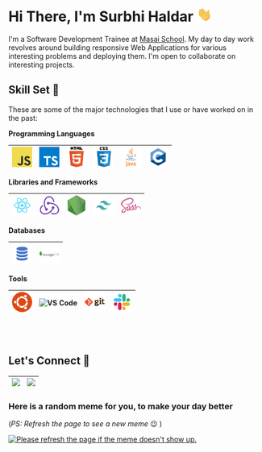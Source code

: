 <h1>Hi There, I'm Surbhi Haldar <img  src="https://raw.githubusercontent.com/ABSphreak/ABSphreak/master/gifs/Hi.gif" width="30px"></h1>

I'm a Software Development Trainee at [Masai School](https://www.masaischool.com/). My day to day work revolves around building responsive Web Applications for various interesting problems and deploying them. I'm open to collaborate on interesting projects.

## Skill Set :muscle:

These are some of the major technologies that I use or have worked on in the past:

**Programming Languages**

<img title="javascript" alt="javascript" width="40px" src="https://raw.githubusercontent.com/github/explore/master/topics/javascript/javascript.png" />|<img alt="TS" title="typescript" width="40px" src="https://raw.githubusercontent.com/github/explore/master/topics/typescript/typescript.png">|<img alt="HTML" title="HTML" width="40px" src="https://raw.githubusercontent.com/github/explore/main/topics/html/html.png">|<img title="css" alt="css" width="40px" src="https://raw.githubusercontent.com/github/explore/main/topics/css/css.png">|<img title="java" alt="java" width="40px" src="https://raw.githubusercontent.com/github/explore/master/topics/java/java.png">|<img title="C" alt="C" width="40px" src="https://raw.githubusercontent.com/github/explore/master/topics/c/c.png">
|--|--|--|--|--|--|

**Libraries and Frameworks**

<img title="React" alt="react" width="40px" src="https://raw.githubusercontent.com/github/explore/master/topics/react/react.png">|<img title="redux" alt="redux" width="40px" src="https://raw.githubusercontent.com/github/explore/master/topics/redux/redux.png">|<img title="node.js" alt="node.js" width="40px" src="https://raw.githubusercontent.com/github/explore/master/topics/nodejs/nodejs.png">|<img title="tailwind" alt="tailwind" width="40px" src="https://raw.githubusercontent.com/github/explore/master/topics/tailwind/tailwind.png">|<img title="sass" alt="sass" width="40px" src="https://raw.githubusercontent.com/github/explore/master/topics/sass/sass.png">
|--|--|--|--|--|

**Databases**

<img title="SQL" alt="SQL" width="40px" src="https://raw.githubusercontent.com/github/explore/master/topics/sql/sql.png">|<img title="MongoDB" alt="MongoDB" width="40px" src="https://raw.githubusercontent.com/github/explore/master/topics/mongodb/mongodb.png"> <br>
|--|--|

**Tools**

<img title="Ubuntu" alt="Ubuntu" width="40px" src="https://raw.githubusercontent.com/github/explore/master/topics/ubuntu/ubuntu.png">|<img title="VS Code" alt="VS Code" width="40px" src="https://img.icons8.com/fluent/48/000000/visual-studio-code-2019.png">|<img title="git" alt="git" width="40px" src="https://raw.githubusercontent.com/github/explore/master/topics/git/git.png">|<img title="slack" alt="slack" width="40px" src="https://raw.githubusercontent.com/github/explore/master/topics/slack/slack.png">
|--|--|--|--|
<br>
<br>

## Let's Connect :handshake:

<a href="https://www.linkedin.com/in/surbhi-haldar/"><img src="https://cdn2.iconfinder.com/data/icons/social-media-2285/512/1_Linkedin_unofficial_colored_svg-128.png" width="40"></a>|<a href="haldarsurbhi"><img src="https://www.vectorlogo.zone/logos/gmail/gmail-icon.svg" width="40"></a>
|--|--|

### Here is a random meme for you, to make your day better
(*PS: Refresh the page to see a new meme* :wink: )

<a href="https://github.com/techytushar/random-memer"><img src='https://web-production-4cea.up.railway.app/' title="Meme" alt="Please refresh the page if the meme doesn't show up." height="400"></a>
